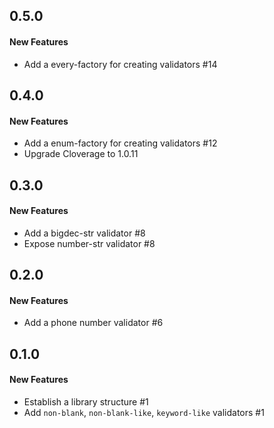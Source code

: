 ## 0.5.0

#### New Features

  - Add a every-factory for creating validators #14


## 0.4.0

#### New Features

  - Add a enum-factory for creating validators #12
  - Upgrade Cloverage to 1.0.11


## 0.3.0

#### New Features

  - Add a bigdec-str validator #8
  - Expose number-str validator #8


## 0.2.0

#### New Features

  - Add a phone number validator #6


## 0.1.0

#### New Features

  - Establish a library structure #1
  - Add `non-blank`, `non-blank-like`, `keyword-like` validators #1
